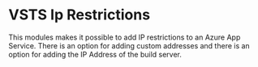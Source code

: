 # VSTS Ip Restrictions

This modules makes it possible to add IP restrictions to an Azure App Service.
There is an option for adding custom addresses and there is an option for adding the IP Address of the build server.
